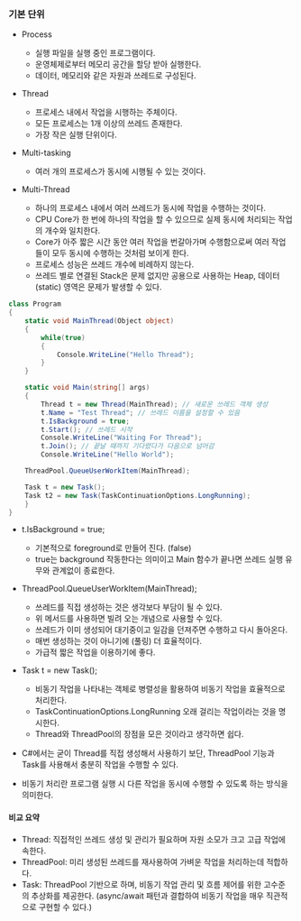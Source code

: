 ### 기본 단위
- Process
  - 실행 파일을 실행 중인 프로그램이다.
  - 운영체제로부터 메모리 공간을 할당 받아 실행한다.
  - 데이터, 메모리와 같은 자원과 쓰레드로 구성된다.
 
- Thread
  - 프로세스 내에서 작업을 시행하는 주체이다.
  - 모든 프로세스는 1개 이상의 쓰레드 존재한다.
  - 가장 작은 실행 단위이다.
 
- Multi-tasking
  - 여러 개의 프로세스가 동시에 시행될 수 있는 것이다.
 
- Multi-Thread
  - 하나의 프로세스 내에서 여러 쓰레드가 동시에 작업을 수행하는 것이다.
  - CPU Core가 한 번에 하나의 작업을 할 수 있으므로 실제 동시에 처리되는 작업의 개수와 일치한다.
  - Core가 아주 짧은 시간 동안 여러 작업을 번갈아가며 수행함으로써 여러 작업들이 모두 동시에 수행하는 것처럼 보이게 한다.
  - 프로세스 성능은 쓰레드 개수에 비례하지 않는다.
  - 쓰레드 별로 연결된 Stack은 문제 없지만 공용으로 사용하는 Heap, 데이터 (static) 영역은 문제가 발생할 수 있다.
 

```C#
class Program
{
    static void MainThread(Object object)
    {
        while(true)
        {
            Console.WriteLine("Hello Thread");
        }
    }

    static void Main(string[] args)
    {
        Thread t = new Thread(MainThread); // 새로운 쓰레드 객체 생성
        t.Name = "Test Thread"; // 쓰레드 이름을 설정할 수 있음
        t.IsBackground = true;
        t.Start(); // 쓰레드 시작
        Console.WriteLine("Waiting For Thread");
        t.Join(); // 끝날 때까지 기다렸다가 다음으로 넘어감
        Console.WriteLine("Hello World");

	ThreadPool.QueueUserWorkItem(MainThread);

	Task t = new Task();
	Task t2 = new Task(TaskContinuationOptions.LongRunning);
    }
}
```

- t.IsBackground = true;
  - 기본적으로 foreground로 만들어 진다. (false)
  - true는 background 작동한다는 의미이고 Main 함수가 끝나면 쓰레드 실행 유무와 관계없이 종료한다.

- ThreadPool.QueueUserWorkItem(MainThread);
  - 쓰레드를 직접 생성하는 것은 생각보다 부담이 될 수 있다.
  - 위 메서드를 사용하면 빌려 오는 개념으로 사용할 수 있다.
  - 쓰레드가 이미 생성되어 대기중이고 일감을 던져주면 수행하고 다시 돌아온다.
  - 매번 생성하는 것이 아니기에 (풀링) 더 효율적이다.
  - 가급적 짧은 작업을 이용하기에 좋다.
 
- Task t = new Task();
  - 비동기 작업을 나타내는 객체로 병렬성을 활용하여 비동기 작업을 효율적으로 처리한다.
  - TaskContinuationOptions.LongRunning 오래 걸리는 작업이라는 것을 명시한다.
  - Thread와 ThreadPool의 장점을 모은 것이라고 생각하면 쉽다.
 
- C#에서는 굳이 Thread를 직접 생성해서 사용하기 보단, ThreadPool 기능과 Task를 사용해서 충분히 작업을 수행할 수 있다.
- 비동기 처리란 프로그램 실행 시 다른 작업을 동시에 수행할 수 있도록 하는 방식을 의미한다.

#### 비교 요약
- Thread: 직접적인 쓰레드 생성 및 관리가 필요하며 자원 소모가 크고 고급 작업에 속한다.
- ThreadPool: 미리 생성된 쓰레드를 재사용하여 가벼운 작업을 처리하는데 적합하다.
- Task: ThreadPool 기반으로 하며, 비동기 작업 관리 및 흐름 제어를 위한 고수준의 추상화를 제공한다. (async/await 패턴과 결합하여 비동기 작업을 매우 직관적으로 구현할 수 있다.)
